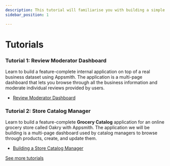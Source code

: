 ```yaml
---
description: This tutorial will familiarise you with building a simple app on Appsmith
sidebar_position: 1

---
```


# Tutorials

### Tutorial 1: Review Moderator Dashboard

Learn to build a feature-complete internal application on top of a real business dataset using Appsmith. The application is a multi-page dashboard that lets you browse through all the business information and moderate individual reviews provided by users.


* [Review Moderator Dashboard](/getting-started/tutorials/review-moderator-dashboard)


### Tutorial 2: Store Catalog Manager

Learn to build a feature-complete **Grocery Catalog** application for an online grocery store called Oakry with Appsmith. The application we will be building is a multi-page dashboard used by catalog managers to browse through products, create, and update them.


* [Building a Store Catalog Manager](/getting-started/tutorials/building-a-store-catalog-manager)


[See more tutorials](https://www.appsmith.com/blog?cat=Tutorial)
